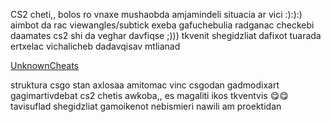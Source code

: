 CS2 cheti,, bolos ro vnaxe mushaobda amjamindeli situacia ar vici :):):) aimbot da rac viewangles/subtick exeba gafuchebulia radganac checkebi daamates cs2 shi da veghar davfiqse ;))) tkvenit shegidzliat dafixot tuarada ertxelac vichalicheb dadavqisav mtlianad

[UnknownCheats](https://www.unknowncheats.me/forum/counter-strike-2-a/)

struktura csgo stan axlosaa amitomac vinc csgodan gadmodixart gagimartivdebat cs2 chetis awkoba,, es magaliti ikos tkventvis 😋😋 tavisuflad shegidzliat gamoikenot nebismieri nawili am proektidan
